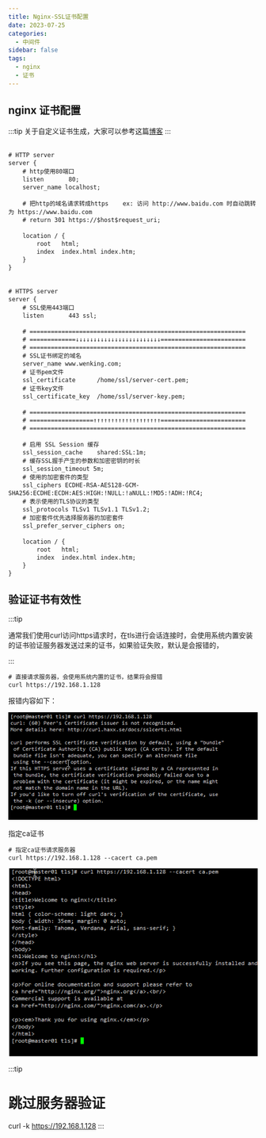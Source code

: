 ```yaml
---
title: Nginx-SSL证书配置
date: 2023-07-25
categories:
  - 中间件
sidebar: false
tags:
  - nginx
  - 证书
---
```


## nginx 证书配置

:::tip
关于自定义证书生成，大家可以参考这篇[博客](/linux/命令/openssl)
:::

```shell

# HTTP server 
server {
    # http使用80端口
    listen       80;
    server_name localhost;
    
    # 把http的域名请求转成https    ex: 访问 http://www.baidu.com 时自动跳转为 https://www.baidu.com
	# return 301 https://$host$request_uri; 

    location / {
        root   html;
        index  index.html index.htm;
    }
}


# HTTPS server
server {
    # SSL使用443端口
    listen       443 ssl;
    
    # =============================================================
    # =============↓↓↓↓↓↓↓↓↓↓↓↓↓↓↓↓↓↓↓↓↓↓↓↓========================
    # =============================================================
    # SSL证书绑定的域名
    server_name www.wenking.com;
    # 证书pem文件
    ssl_certificate      /home/ssl/server-cert.pem;
    # 证书key文件
    ssl_certificate_key  /home/ssl/server-key.pem;
    
    # =============================================================
    # ==================↑↑↑↑↑↑↑↑↑↑↑↑↑↑↑↑↑↑↑========================
    # =============================================================
    
    # 启用 SSL Session 缓存
    ssl_session_cache    shared:SSL:1m;
    # 缓存SSL握手产生的参数和加密密钥的时长
    ssl_session_timeout 5m;
    # 使用的加密套件的类型
    ssl_ciphers ECDHE-RSA-AES128-GCM-SHA256:ECDHE:ECDH:AES:HIGH:!NULL:!aNULL:!MD5:!ADH:!RC4; 
    # 表示使用的TLS协议的类型
    ssl_protocols TLSv1 TLSv1.1 TLSv1.2;
    # 加密套件优先选择服务器的加密套件
    ssl_prefer_server_ciphers on; 

    location / {
        root   html;
        index  index.html index.htm;
    }
}
```

## 验证证书有效性

:::tip

通常我们使用curl访问https请求时，在tls进行会话连接时，会使用系统内置安装的证书验证服务器发送过来的证书，如果验证失败，默认是会报错的，

:::

```shell
# 直接请求服务器，会使用系统内置的证书，结果将会报错
curl https://192.168.1.128
```

报错内容如下：

![curl请求https自定义证书服务器报错](https://raw.githubusercontent.com/378752389/image-bed/main/king-note/curl%E8%AF%B7%E6%B1%82https%E8%87%AA%E5%AE%9A%E4%B9%89%E8%AF%81%E4%B9%A6%E6%9C%8D%E5%8A%A1%E5%99%A8%E6%8A%A5%E9%94%99.png)

指定ca证书
```shell
# 指定ca证书请求服务器
curl https://192.168.1.128 --cacert ca.pem
```
![curl请求https自定义证书服务器成功](https://raw.githubusercontent.com/378752389/image-bed/main/king-note/curl%E8%AF%B7%E6%B1%82https%E8%87%AA%E5%AE%9A%E4%B9%89%E8%AF%81%E4%B9%A6%E6%9C%8D%E5%8A%A1%E5%99%A8%E6%88%90%E5%8A%9F.png)


:::tip
# 跳过服务器验证
curl -k https://192.168.1.128
:::